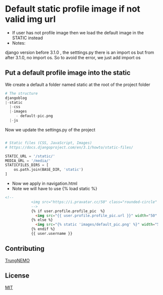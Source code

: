 # Default static profile image if not valid img url

- If user has not profile image then we load the default image in the STATIC instead
- Notes: 

django version before 3.1.0 , the setttings.py  there is an import os
but from after 3.1.0, no import os. So to avoid the error, we just add import os

## Put a default profile image into the static
We create a default a folder named static at the root of the project folder
```python
# The structure 
djangoblog
|-static
  |-css
  |-images
     - default-pic.png
  |-js
```
Now we update the settings.py of the project
```python

# Static files (CSS, JavaScript, Images)
# https://docs.djangoproject.com/en/3.1/howto/static-files/

STATIC_URL = '/static/'
MEDIA_URL = '/media/'
STATICFILES_DIRS = [
    os.path.join(BASE_DIR, 'static')
]
```
- Now we apply in navigation.html
- Note we will have to use {% load static %}
```html
<!--
            <img src="https://i.pravatar.cc/50" class="rounded-circle" />
            -->
            {% if user.profile.profile_pic  %}
              <img src="{{ user.profile.profile_pic.url }}" width="50"  height="50" class="rounded-circle" />
            {% else %} 
              <img src="{% static 'images/default_pic.png' %}" width="50"  height="50" class="rounded-circle" />
            {% endif %} 
            {{ user.username }}

```

## Contributing
[TrungNEMO](https://www.facebook.com/TrungNEMO)

## License
[MIT](https://choosealicense.com/licenses/mit/)
